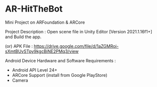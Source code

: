 # AR-HitTheBot
 Mini Project on ARFoundation & ARCore
 
 
 Project Description : Open scene file in Unity Editor [Version 2021.1.16f1+] and Build the app.
 
 
 (or) APK File : https://drive.google.com/file/d/1aZGMRoi-sXmtBUvSTpy9kgcBiNE2PMq3/view
 
 Android Device Hardware and Software Requirements :
-  Android API Level 24+
-  ARCore Support (install from Google PlayStore)
-  Camera
